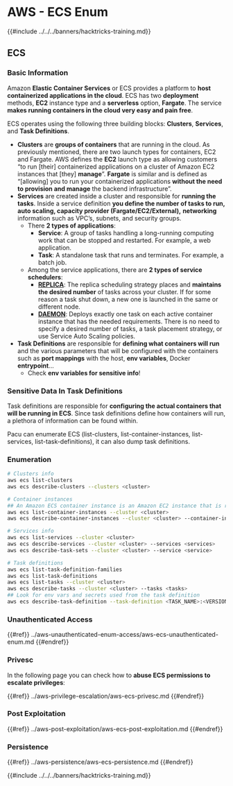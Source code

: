 # AWS - ECS Enum

{{#include ../../../banners/hacktricks-training.md}}

## ECS

### Basic Information

Amazon **Elastic Container Services** or ECS provides a platform to **host containerized applications in the cloud**. ECS has two **deployment** methods, **EC2** instance type and a **serverless** option, **Fargate**. The service **makes running containers in the cloud very easy and pain free**.

ECS operates using the following three building blocks: **Clusters**, **Services**, and **Task Definitions**.

- **Clusters** are **groups of containers** that are running in the cloud. As previously mentioned, there are two launch types for containers, EC2 and Fargate. AWS defines the **EC2** launch type as allowing customers “to run \[their] containerized applications on a cluster of Amazon EC2 instances that \[they] **manage**”. **Fargate** is similar and is defined as “\[allowing] you to run your containerized applications **without the need to provision and manage** the backend infrastructure”.
- **Services** are created inside a cluster and responsible for **running the tasks**. Inside a service definition **you define the number of tasks to run, auto scaling, capacity provider (Fargate/EC2/External),** **networking** information such as VPC’s, subnets, and security groups.
  - There **2 types of applications**:
    - **Service**: A group of tasks handling a long-running computing work that can be stopped and restarted. For example, a web application.
    - **Task**: A standalone task that runs and terminates. For example, a batch job.
  - Among the service applications, there are **2 types of service schedulers**:
    - [**REPLICA**](https://docs.aws.amazon.com/AmazonECS/latest/developerguide/ecs_services.html): The replica scheduling strategy places and **maintains the desired number** of tasks across your cluster. If for some reason a task shut down, a new one is launched in the same or different node.
    - [**DAEMON**](https://docs.aws.amazon.com/AmazonECS/latest/developerguide/ecs_services.html): Deploys exactly one task on each active container instance that has the needed requirements. There is no need to specify a desired number of tasks, a task placement strategy, or use Service Auto Scaling policies.
- **Task Definitions** are responsible for **defining what containers will run** and the various parameters that will be configured with the containers such as **port mappings** with the host, **env variables**, Docker **entrypoint**...
  - Check **env variables for sensitive info**!

### Sensitive Data In Task Definitions

Task definitions are responsible for **configuring the actual containers that will be running in ECS**. Since task definitions define how containers will run, a plethora of information can be found within.

Pacu can enumerate ECS (list-clusters, list-container-instances, list-services, list-task-definitions), it can also dump task definitions.

### Enumeration

```bash
# Clusters info
aws ecs list-clusters
aws ecs describe-clusters --clusters <cluster>

# Container instances
## An Amazon ECS container instance is an Amazon EC2 instance that is running the Amazon ECS container agent and has been registered into an Amazon ECS cluster.
aws ecs list-container-instances --cluster <cluster>
aws ecs describe-container-instances --cluster <cluster> --container-instances <container_instance_arn>

# Services info
aws ecs list-services --cluster <cluster>
aws ecs describe-services --cluster <cluster> --services <services>
aws ecs describe-task-sets --cluster <cluster> --service <service>

# Task definitions
aws ecs list-task-definition-families
aws ecs list-task-definitions
aws ecs list-tasks --cluster <cluster>
aws ecs describe-tasks --cluster <cluster> --tasks <tasks>
## Look for env vars and secrets used from the task definition
aws ecs describe-task-definition --task-definition <TASK_NAME>:<VERSION>
```

### Unauthenticated Access

{{#ref}}
../aws-unauthenticated-enum-access/aws-ecs-unauthenticated-enum.md
{{#endref}}

### Privesc

In the following page you can check how to **abuse ECS permissions to escalate privileges**:

{{#ref}}
../aws-privilege-escalation/aws-ecs-privesc.md
{{#endref}}

### Post Exploitation

{{#ref}}
../aws-post-exploitation/aws-ecs-post-exploitation.md
{{#endref}}

### Persistence

{{#ref}}
../aws-persistence/aws-ecs-persistence.md
{{#endref}}

{{#include ../../../banners/hacktricks-training.md}}





